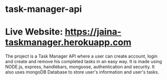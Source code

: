 # task-manager-api

# Live Website: https://jaina-taskmanager.herokuapp.com
The project is a Task Manager API where a user can create account, login and create and remove his completed tasks in an easy way.
It is made using NODE.js, express, handlebars, mongoose, authentication and security.
It also uses mongoDB Database to store user's information and user's tasks.
